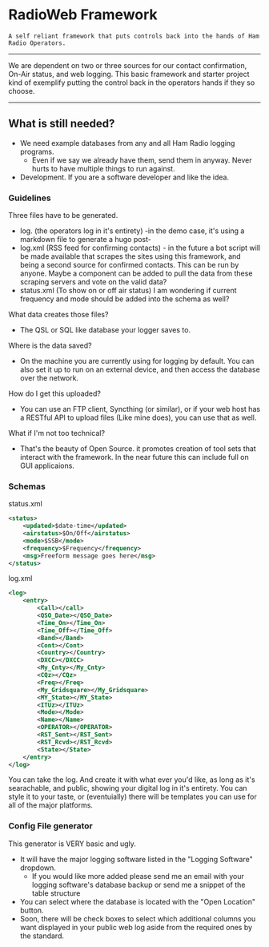 # RadioWeb Framework
` A self reliant framework that puts controls back into the hands of Ham Radio Operators. `

---

We are dependent on two or three sources for our contact confirmation, On-Air status, and web logging. 
This basic framework and starter project kind of exemplify putting the control back in the operators hands if they so choose. 

---

## What is still needed?
- We need example databases from any and all Ham Radio logging programs. 
    - Even if we say we already have them, send them in anyway. Never hurts to have multiple things to run against.
- Development. If you are a software developer and like the idea. 


### Guidelines
Three files have to be generated. 
   - log.<filename here> (the operators log in it's entirety) -in the demo case, it's using a markdown file to generate a hugo post- 
   - log.xml (RSS feed for confirming contacts) - in the future a bot script will be made available that scrapes the sites using this framework, and being a second source for confirmed contacts. This can be run by anyone. Maybe a component can be added to pull the data from these scraping servers and vote on the valid data?
   - status.xml (To show on or off air status) I am wondering if current frequency and mode should be added into the schema as well?

What data creates those files? 
   - The QSL or SQL like database your logger saves to. 

Where is the data saved?
- On the machine you are currently using for logging by default. You can also set it up to run on an external device, and then access the database over the network. 

How do I get this uploaded?
- You can use an FTP client, Syncthing (or similar), or if your web host has a RESTful API to upload files (Like mine does), you can use that as well.

What if I'm not too technical?
- That's the beauty of Open Source. it promotes creation of tool sets that interact with the framework. In the near future this can include full on GUI applicaions. 


### Schemas
status.xml
```xml
<status>
    <updated>$date-time</updated>
    <airstatus>$On/Off</airstatus>
    <mode>$SSB</mode>
    <frequency>$Frequency</frequency>
    <msg>Freeform message goes here</msg>
</status>
```
log.xml
```xml
<log>
    <entry>
        <Call></call>
        <QSO_Date></QSO_Date>
        <Time_On></Time_On>
        <Time_Off></Time_Off>
        <Band></Band>
        <Cont></Cont>
        <Country></Country>
        <DXCC></DXCC>
        <My_Cnty></My_Cnty>
        <CQz></CQz>
        <Freq></Freq>
        <My_Gridsquare></My_Gridsquare>
        <MY_State></MY_State>
        <ITUz></ITUz>
        <Mode></Mode>
        <Name></Name>
        <OPERATOR></OPERATOR>
        <RST_Sent></RST_Sent>
        <RST_Rcvd></RST_Rcvd>
        <State></State>
    </entry>
</log>

```
You can take the log.<filename here> And create it with what ever you'd like, as long as it's searachable, and public, showing your digital log in it's entirety. You can style it to your taste, or (eventuially) there will be templates you can use for all of the major platforms. 

### Config File generator
This generator is VERY basic and ugly. 
- It will have the major logging software listed in the "Logging Software" dropdown. 
    - If you would like more added please send me an email with your logging software's database backup or send me a snippet of the table structure
- You can select where the database is located with the "Open Location" button.
- Soon, there will be check boxes to select which additional columns you want displayed in your public web log aside from the required ones by the standard. 
